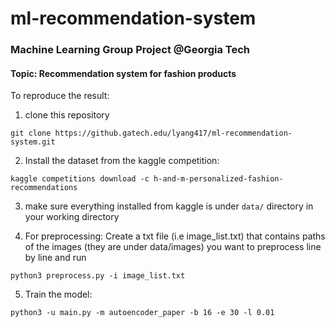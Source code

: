 # ml-recommendation-system
### Machine Learning Group Project @Georgia Tech

#### Topic: Recommendation system for fashion products


To reproduce the result:

1. clone this repository
  ```
  git clone https://github.gatech.edu/lyang417/ml-recommendation-system.git
  ```

2. Install the dataset from the kaggle competition: 
  ```
  kaggle competitions download -c h-and-m-personalized-fashion-recommendations
  ```
  
3. make sure everything installed from kaggle is under ```data/``` directory in your working directory


4. For preprocessing: Create a txt file (i.e image_list.txt)  that contains paths of the images (they are under data/images) you want to preprocess line by   line and run
  ```
  python3 preprocess.py -i image_list.txt
  ```

5. Train the model: 
  ```
  python3 -u main.py -m autoencoder_paper -b 16 -e 30 -l 0.01
  ```
